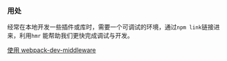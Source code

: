 ### 用处
经常在本地开发一些插件或库时，需要一个可调试的环境，通过```npm link```链接进来，利用```hmr```
能帮助我们更快完成调试与开发。

[使用 webpack-dev-middleware ](https://webpack.docschina.org/guides/development/#%E4%BD%BF%E7%94%A8-webpack-dev-middleware)

